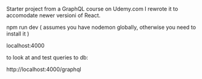Starter project from a GraphQL course on Udemy.com
I rewrote it to accomodate newer versioni of React. 




npm run dev ( assumes you have nodemon globally, otherwise you need to install it )

localhost:4000

to look at and test queries to db:

http://localhost:4000/graphql
